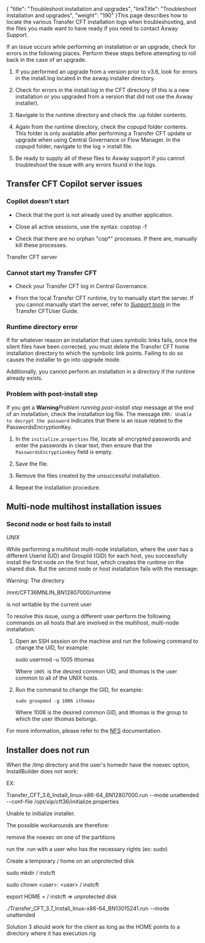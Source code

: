 {
    "title": "Troubleshoot installation and upgrades",
    "linkTitle": "Troubleshoot installation and upgrades",
    "weight": "190"
}This page describes how to locate the various Transfer CFT installation logs when troubleshooting, and the files you made want to have ready if you need to contact Axway Support.

If an issue occurs while performing an installation or an upgrade, check for errors in the following places. Perform these steps before attempting to roll back in the case of an upgrade.

1.  If you performed an upgrade from a version prior to v3.6, look for errors in the install.log located in the axway.installer directory.
2.  Check for errors in the install.log in the CFT directory (if this is a new installation or you upgraded from a version that did not use the Axway installer).
3.  Navigate to the runtime directory and check the .up folder contents.
4.  Again from the runtime directory, check the copupd folder contents. This folder is only available after performing a Transfer CFT update or upgrade when using Central Governance or Flow Manager. In the copupd folder, navigate to the log > install file.
5.  Be ready to supply all of these files to Axway support if you cannot troubleshoot the issue with any errors found in the logs.

## Transfer CFT Copilot server issues

### Copilot doesn't start

-   Check that the port is not already used by another application.
-   Close all active sessions, use the syntax: copstop -f
-   Check that there are no orphan "cop\*" processes. If there are, manually kill these processes.

Transfer CFT server

### Cannot start my Transfer CFT

-   Check your Transfer CFT log in Central Governance.
-   From the local Transfer CFT runtime, try to manually start the server. If you cannot manually start the server, refer to *[Support tools](https://docs.axway.com/bundle/TransferCFT_38_UsersGuide_allOS_en_HTML5/page/Content/Troubleshooting/support_tools.htm)* in the Transfer CFTUser Guide.

### Runtime directory error

If for whatever reason an installation that uses symbolic links fails, once the silent files have been corrected, you must delete the Transfer CFT home installation directory to which the symbolic link points. Failing to do so causes the installer to go into upgrade mode.

Additionally, you cannot perform an installation in a directory if the runtime already exists.

### Problem with post-install step

If you get a **Warning***Problem running post-install step* message at the end of an installation, check the installation log file. The message `ERR: Unable to decrypt the password` indicates that there is an issue related to the PasswordsEncryptionKey.

1.  In the `initialize.properties` file, locate all encrypted passwords and enter the passwords in clear text, then ensure that the `PasswordsEncryptionKey` field is empty.
2.  Save the file.
3.  Remove the files created by the unsuccessful installation.
4.  Repeat the installation procedure.

## Multi-node multihost installation issues

### Second node or host fails to install

*UNIX*

While performing a multihost multi-node installation, where the user has a different UserId (UD) and GroupId (GID) for each host, you successfully install the first node on the first host, which creates the runtime on the shared disk. But the second node or host installation fails with the message:

Warning: The directory

/mnt/CFT36MNLIN\_BN12807000/runtime

is not writable by the current user

To resolve this issue, using a different user perform the following commands on all hosts that are involved in the multihost, multi-node installation:

1.  Open an SSH session on the machine and run the following command to change the UID, for example:  
    sudo usermod -u 1005 ithomas  
    Where `1005 `is the desired common UID, and ithomas is the user common to all of the UNIX hosts.
2.  Run the command to change the GID, for example:  
    `sudo groupmod -g 1006 ithomas`  
    Where 1006 is the desired common GID, and ithomas is the group to which the user ithomas belongs.

For more information, please refer to the [NFS](http://nfs.sourceforge.net/nfs-howto/ar01s07.html#pemission_issues) documentation.

## Installer does not run

When the /tmp directory and the user's homedir have the noexec option, InstallBuilder does not work:

EX:

Transfer\_CFT\_3.6\_Install\_linux-x86-64\_BN12807000.run --mode unattended --conf-file /opt/xip/cft36/initialize.properties

Unable to initialize installer.

The possible workarounds are therefore:

remove the noexec on one of the partitions

run the .run with a user who has the necessary rights (ex: sudo)

Create a temporary / home on an unprotected disk

sudo mkdir / instcft

sudo chown &lt;user>: &lt;user> / instcft

export HOME = / instcft => unprotected disk

./Transfer\_CFT\_3.7\_Install\_linux-x86-64\_BN13015241.run --mode unattended

Solution 3 should work for the client as long as the HOME points to a directory where it has execution rig

